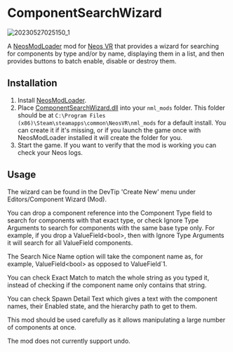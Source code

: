 # ComponentSearchWizard

![20230527025150_1](https://github.com/Nytra/NeosComponentSearchWizard/assets/14206961/2238238c-3f73-423f-824f-1360624918a4)

A [NeosModLoader](https://github.com/zkxs/NeosModLoader) mod for [Neos VR](https://neos.com/) that provides a wizard for searching for components by type and/or by name, displaying them in a list, and then provides buttons to batch enable, disable or destroy them.

## Installation
1. Install [NeosModLoader](https://github.com/zkxs/NeosModLoader).
2. Place [ComponentSearchWizard.dll](https://github.com/Nytra/NeosComponentSearchWizard/releases/latest) into your `nml_mods` folder. This folder should be at `C:\Program Files (x86)\Steam\steamapps\common\NeosVR\nml_mods` for a default install. You can create it if it's missing, or if you launch the game once with NeosModLoader installed it will create the folder for you.
3. Start the game. If you want to verify that the mod is working you can check your Neos logs.

## Usage
The wizard can be found in the DevTip 'Create New' menu under Editors/Component Wizard (Mod). <br>

You can drop a component reference into the Component Type field to search for components with that exact type, or check Ignore Type Arguments to search for components with the same base type only. For example, if you drop a ValueField\<bool\>, then with Ignore Type Arguments it will search for all ValueField components. <br>
  
The Search Nice Name option will take the component name as, for example, ValueField\<bool\> as opposed to ValueField\`1. <br>
  
You can check Exact Match to match the whole string as you typed it, instead of checking if the component name only contains that string. <br>
  
You can check Spawn Detail Text which gives a text with the component names, their Enabled state, and the hierarchy path to get to them. <br>

This mod should be used carefully as it allows manipulating a large number of components at once. <br>

The mod does not currently support undo. <br>
